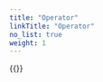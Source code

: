 ```yaml
---
title: "Operator"
linkTitle: "Operator"
no_list: true
weight: 1
---
```


{{<include  file="content/docs/getting-started/uninstallation/operator/driver.md" >}}

